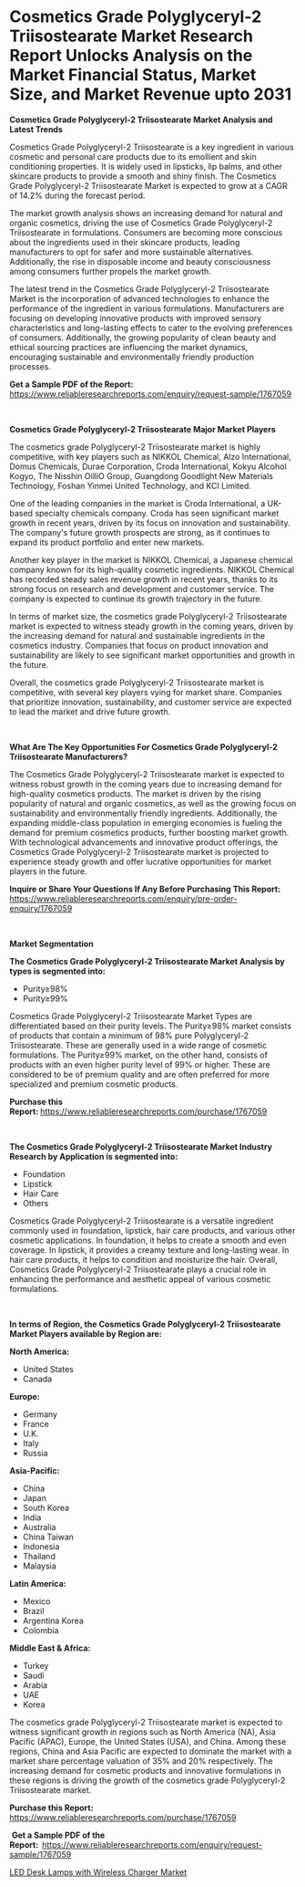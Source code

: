 <p><h1>Cosmetics Grade Polyglyceryl-2 Triisostearate Market Research Report Unlocks Analysis on the Market Financial Status, Market Size, and Market Revenue upto 2031</h1></p><p><strong>Cosmetics Grade Polyglyceryl-2 Triisostearate Market Analysis and Latest Trends</strong></p>
<p><p>Cosmetics Grade Polyglyceryl-2 Triisostearate is a key ingredient in various cosmetic and personal care products due to its emollient and skin conditioning properties. It is widely used in lipsticks, lip balms, and other skincare products to provide a smooth and shiny finish. The Cosmetics Grade Polyglyceryl-2 Triisostearate Market is expected to grow at a CAGR of 14.2% during the forecast period.</p><p>The market growth analysis shows an increasing demand for natural and organic cosmetics, driving the use of Cosmetics Grade Polyglyceryl-2 Triisostearate in formulations. Consumers are becoming more conscious about the ingredients used in their skincare products, leading manufacturers to opt for safer and more sustainable alternatives. Additionally, the rise in disposable income and beauty consciousness among consumers further propels the market growth.</p><p>The latest trend in the Cosmetics Grade Polyglyceryl-2 Triisostearate Market is the incorporation of advanced technologies to enhance the performance of the ingredient in various formulations. Manufacturers are focusing on developing innovative products with improved sensory characteristics and long-lasting effects to cater to the evolving preferences of consumers. Additionally, the growing popularity of clean beauty and ethical sourcing practices are influencing the market dynamics, encouraging sustainable and environmentally friendly production processes.</p></p>
<p><strong>Get a Sample PDF of the Report:&nbsp;</strong> <a href="https://www.reliableresearchreports.com/enquiry/request-sample/1767059">https://www.reliableresearchreports.com/enquiry/request-sample/1767059</a></p>
<p>&nbsp;</p>
<p><strong>Cosmetics Grade Polyglyceryl-2 Triisostearate Major Market Players</strong></p>
<p><p>The cosmetics grade Polyglyceryl-2 Triisostearate market is highly competitive, with key players such as NIKKOL Chemical, Alzo International, Domus Chemicals, Durae Corporation, Croda International, Kokyu Alcohol Kogyo, The Nisshin OilliO Group, Guangdong Goodlight New Materials Technology, Foshan Yinmei United Technology, and KCI Limited. </p><p>One of the leading companies in the market is Croda International, a UK-based specialty chemicals company. Croda has seen significant market growth in recent years, driven by its focus on innovation and sustainability. The company's future growth prospects are strong, as it continues to expand its product portfolio and enter new markets.</p><p>Another key player in the market is NIKKOL Chemical, a Japanese chemical company known for its high-quality cosmetic ingredients. NIKKOL Chemical has recorded steady sales revenue growth in recent years, thanks to its strong focus on research and development and customer service. The company is expected to continue its growth trajectory in the future.</p><p>In terms of market size, the cosmetics grade Polyglyceryl-2 Triisostearate market is expected to witness steady growth in the coming years, driven by the increasing demand for natural and sustainable ingredients in the cosmetics industry. Companies that focus on product innovation and sustainability are likely to see significant market opportunities and growth in the future.</p><p>Overall, the cosmetics grade Polyglyceryl-2 Triisostearate market is competitive, with several key players vying for market share. Companies that prioritize innovation, sustainability, and customer service are expected to lead the market and drive future growth.</p></p>
<p>&nbsp;</p>
<p><strong>What Are The Key Opportunities For Cosmetics Grade Polyglyceryl-2 Triisostearate Manufacturers?</strong></p>
<p><p>The Cosmetics Grade Polyglyceryl-2 Triisostearate market is expected to witness robust growth in the coming years due to increasing demand for high-quality cosmetics products. The market is driven by the rising popularity of natural and organic cosmetics, as well as the growing focus on sustainability and environmentally friendly ingredients. Additionally, the expanding middle-class population in emerging economies is fueling the demand for premium cosmetics products, further boosting market growth. With technological advancements and innovative product offerings, the Cosmetics Grade Polyglyceryl-2 Triisostearate market is projected to experience steady growth and offer lucrative opportunities for market players in the future.</p></p>
<p><strong>Inquire or Share Your Questions If Any Before Purchasing This Report:</strong> <a href="https://www.reliableresearchreports.com/enquiry/pre-order-enquiry/1767059">https://www.reliableresearchreports.com/enquiry/pre-order-enquiry/1767059</a></p>
<p>&nbsp;</p>
<p><strong>Market Segmentation</strong></p>
<p><strong>The Cosmetics Grade Polyglyceryl-2 Triisostearate Market Analysis by types is segmented into:</strong></p>
<p><ul><li>Purity≥98%</li><li>Purity≥99%</li></ul></p>
<p><p>Cosmetics Grade Polyglyceryl-2 Triisostearate Market Types are differentiated based on their purity levels. The Purity≥98% market consists of products that contain a minimum of 98% pure Polyglyceryl-2 Triisostearate. These are generally used in a wide range of cosmetic formulations. The Purity≥99% market, on the other hand, consists of products with an even higher purity level of 99% or higher. These are considered to be of premium quality and are often preferred for more specialized and premium cosmetic products.</p></p>
<p><strong>Purchase this Report:&nbsp;</strong><a href="https://www.reliableresearchreports.com/purchase/1767059">https://www.reliableresearchreports.com/purchase/1767059</a></p>
<p>&nbsp;</p>
<p><strong>The Cosmetics Grade Polyglyceryl-2 Triisostearate Market Industry Research by Application is segmented into:</strong></p>
<p><ul><li>Foundation</li><li>Lipstick</li><li>Hair Care</li><li>Others</li></ul></p>
<p><p>Cosmetics Grade Polyglyceryl-2 Triisostearate is a versatile ingredient commonly used in foundation, lipstick, hair care products, and various other cosmetic applications. In foundation, it helps to create a smooth and even coverage. In lipstick, it provides a creamy texture and long-lasting wear. In hair care products, it helps to condition and moisturize the hair. Overall, Cosmetics Grade Polyglyceryl-2 Triisostearate plays a crucial role in enhancing the performance and aesthetic appeal of various cosmetic formulations.</p></p>
<p>&nbsp;</p>
<p><strong>In terms of Region, the Cosmetics Grade Polyglyceryl-2 Triisostearate Market Players available by Region are:</strong></p>
<p>
    <p> <strong> North America: </strong>
        <ul>
            <li>United States</li>
            <li>Canada</li>
        </ul>
        </p> 
    <p> <strong> Europe: </strong>
        <ul>
            <li>Germany</li>
            <li>France</li>
            <li>U.K.</li>
            <li>Italy</li>
            <li>Russia</li>
        </ul>
        </p> 
    <p> <strong> Asia-Pacific: </strong>
        <ul>
            <li>China</li>
            <li>Japan</li>
            <li>South Korea</li>
            <li>India</li>
            <li>Australia</li>
            <li>China Taiwan</li>
            <li>Indonesia</li>
            <li>Thailand</li>
            <li>Malaysia</li>
        </ul>
        </p> 
    <p> <strong> Latin America: </strong>
        <ul>
            <li>Mexico</li>
            <li>Brazil</li>
            <li>Argentina Korea</li>
            <li>Colombia</li>
        </ul>
        </p> 
    <p> <strong> Middle East & Africa: </strong>
        <ul>
            <li>Turkey</li>
            <li>Saudi</li>
            <li>Arabia</li>
            <li>UAE</li>
            <li>Korea</li>
        </ul>
    </p>
    </p>
<p><p>The cosmetics grade Polyglyceryl-2 Triisostearate market is expected to witness significant growth in regions such as North America (NA), Asia Pacific (APAC), Europe, the United States (USA), and China. Among these regions, China and Asia Pacific are expected to dominate the market with a market share percentage valuation of 35% and 20% respectively. The increasing demand for cosmetic products and innovative formulations in these regions is driving the growth of the cosmetics grade Polyglyceryl-2 Triisostearate market.</p></p>
<p><strong>Purchase this Report: </strong><a href="https://www.reliableresearchreports.com/purchase/1767059">https://www.reliableresearchreports.com/purchase/1767059</a></p>
<p>&nbsp;<strong>Get a Sample PDF of the Report:&nbsp;&nbsp;</strong><a href="https://www.reliableresearchreports.com/enquiry/request-sample/1767059">https://www.reliableresearchreports.com/enquiry/request-sample/1767059</a></p>
<p><strong></strong></p>
<p><p><a href="https://eight-handstand-8fb.notion.site/Global-LED-Desk-Lamps-with-Wireless-Charger-Market-Size-and-Market-Trends-Insights-and-Projections--f4691ed394f24e31b758d41534c66098">LED Desk Lamps with Wireless Charger Market</a></p></p>